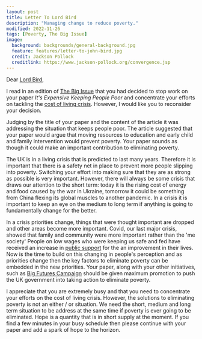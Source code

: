 ```yaml
---
layout: post
title: Letter To Lord Bird
description: "Managing change to reduce poverty."
modified: 2022-11-26
tags: [Poverty, The Big Issue]
image:
  background: backgrounds/general-background.jpg
  feature: features/letter-to-john-bird.jpg
  credit: Jackson Pollock
  creditlink: https://www.jackson-pollock.org/convergence.jsp
---
```


Dear [Lord Bird](https://members.parliament.uk/member/4564/contact),

I read in an edition of [The Big Issue](https://www.bigissue.com/opinion/talking-about-how-an-emergency-came-about-is-not-very-useful-when-you-are-knee-deep-in-the-consequences/) that you had decided to stop work on your paper <i>It's Expensive Keeping People Poor</i> and concentrate your efforts on tackling the [cost of living crisis](https://www.instituteforgovernment.org.uk/explainers/cost-living-crisis). However, I would like you to reconsider your decision.

Judging by the title of your paper and the content of the article it was addressing the situation that keeps people poor. The article suggested that your paper would argue that moving resources to education and early child and family intervention would prevent poverty. Your paper sounds as though it could make an important contribution to eliminating poverty.

The UK is in a living crisis that is predicted to last many years.  Therefore it is important that there is a safety net in place to prevent more people slipping into poverty. Switching your effort into making sure that they are as strong as possible is very important. However, there will always be some crisis that draws our attention to the short term: today it is the rising cost of energy and food caused by the war in Ukraine, tomorrow it could be something from China flexing its global muscles to another pandemic. In a crisis it is important to keep an eye on the medium to long term if anything is going to fundamentally change for the better.

In a crisis priorities change, things that were thought important are dropped and other areas become more important. Covid, our last major crisis, showed that family and community were more important rather than the 'me society' People on low wages who were keeping us safe and fed have received an increase in [public support](https://www.jrf.org.uk/report/uk-poverty-2022) for the an improvement in their lives. Now is the time to build on this changing in people's perception and as priorities change then the key factors to eliminate poverty can be embedded in the new priorities. Your paper, along with your other initiatives, such as [Big Futures Campaign](https://www.bigissue.com/campaigns/big-futures/) should be given maximum promotion to push the UK government into taking action to eliminate poverty.

I appreciate that you are extremely busy and that you need to concentrate your efforts on the cost of living crisis. However, the solutions to eliminating poverty is not an either / or situation. We need the short, medium and long term situation to be address at the same time if poverty is ever going to be eliminated. Hope is a quantity that is in short supply at the moment.  If you find a few minutes in your busy schedule then please continue with your paper and add a spark of hope to the horizon.
